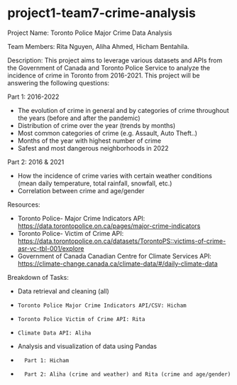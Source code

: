# project1-team7-crime-analysis

Project Name: Toronto Police Major Crime Data Analysis 

Team Members: Rita Nguyen, Aliha Ahmed, Hicham Bentahila. 

Description: This project aims to leverage various datasets and APIs from the Government of Canada and Toronto Police Service to analyze the incidence of crime in Toronto from 2016-2021. This project will be answering the following questions:

Part 1: 2016-2022
-	The evolution of crime in general and by categories of crime throughout the years (before and after the pandemic)
-	Distribution of crime over the year (trends by months)
-	Most common categories of crime (e.g. Assault, Auto Theft..)
-	Months of the year with highest number of crime
-	Safest and most dangerous neighborhoods in 2022
  
Part 2: 2016 & 2021
-	How the incidence of crime varies with certain weather conditions (mean daily temperature, total rainfall, snowfall, etc.)
-	Correlation between crime and age/gender

Resources:
-	Toronto Police- Major Crime Indicators API: https://data.torontopolice.on.ca/pages/major-crime-indicators
-	Toronto Police- Victim of Crime API: https://data.torontopolice.on.ca/datasets/TorontoPS::victims-of-crime-asr-vc-tbl-001/explore
- Government of Canada Canadian Centre for Climate Services API: https://climate-change.canada.ca/climate-data/#/daily-climate-data 

Breakdown of Tasks:
- Data retrieval and cleaning (all)
-     Toronto Police Major Crime Indicators API/CSV: Hicham
-     Toronto Police Victim of Crime API: Rita
-     Climate Data API: Aliha
-	Analysis and visualization of data using Pandas
-	    Part 1: Hicham
-	    Part 2: Aliha (crime and weather) and Rita (crime and age/gender)

